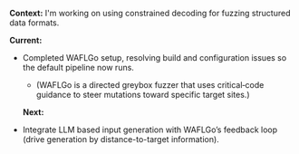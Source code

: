 **Context:** I'm working on using constrained decoding for fuzzing structured data formats.

**Current:**

- Completed WAFLGo setup, resolving build and configuration issues so the default pipeline now runs.

  - (WAFLGo is a directed greybox fuzzer that uses critical‐code guidance to steer mutations toward specific target sites.)

  **Next:**

- Integrate LLM based input generation with WAFLGo’s feedback loop (drive generation by distance-to-target information).

